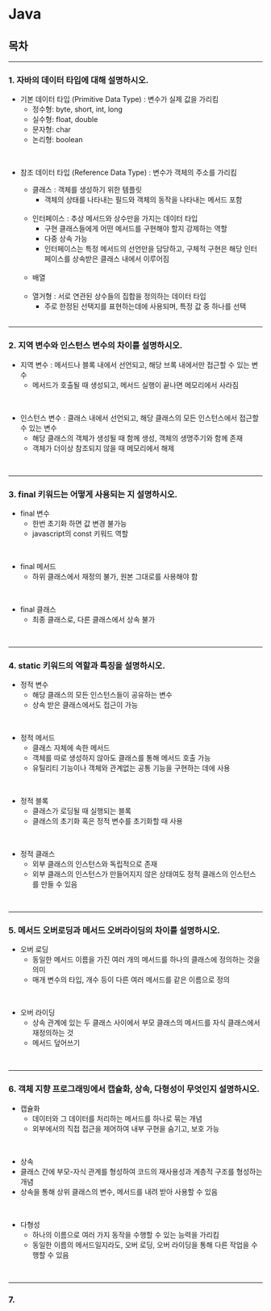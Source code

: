 # Java

## 목차

--------------------------------------

### 1. 자바의 데이터 타입에 대해 설명하시오.

- 기본 데이터 타입 (Primitive Data Type) : 변수가 실제 값을 가리킴
  - 정수형: byte, short, int, long
  - 실수형: float, double
  - 문자형: char
  - 논리형: boolean
 
<br />
 
- 참조 데이터 타입 (Reference Data Type) : 변수가 객체의 주소를 가리킴
  - 클래스 : 객체를 생성하기 위한 템플릿
    - 객체의 상태를 나타내는 필드와 객체의 동작을 나타내는 메서드 포함
   
  <br />

  - 인터페이스 : 추상 메서드와 상수만을 가지는 데이터 타입
    - 구현 클래스들에게 어떤 메서드를 구현해야 할지 강제하는 역할
    - 다중 상속 가능
    - 인터페이스는 특정 메서드의 선언만을 담당하고, 구체적 구현은 해당 인터페이스를 상속받은 클래스 내에서 이루어짐
 
  <br />
  
  - 배열

  <br />

  - 열거형 : 서로 연관된 상수들의 집합을 정의하는 데이터 타입
    - 주로 한정된 선택지를 표현하는데에 사용되며, 특정 값 중 하나를 선택
 
  <br />

-------------------------------------------------

### 2. 지역 변수와 인스턴스 변수의 차이를 설명하시오.

- 지역 변수 : 메서드나 블록 내에서 선언되고, 해당 브록 내에서만 접근할 수 있는 변수
  - 메서드가 호출될 때 생성되고, 메서드 실행이 끝나면 메모리에서 사라짐

<br />

- 인스턴스 변수 : 클래스 내에서 선언되고, 해당 클래스의 모든 인스턴스에서 접근할 수 있는 변수
  - 해당 클래스의 객체가 생성될 때 함께 생성, 객체의 생명주기와 함께 존재
  - 객체가 더이상 참조되지 않을 때 메모리에서 해제
 
<br />

------------------------------------------------------

### 3. final 키워드는 어떻게 사용되는 지 설명하시오.

- final 변수
  - 한번 초기화 하면 값 변경 불가능
  - javascript의 const 키워드 역할
<br />

- final 메서드
  - 하위 클래스에서 재정의 불가, 원본 그대로를 사용해야 함
 
<br />

- final 클래스 
  - 최종 클래스로, 다른 클래스에서 상속 불가
 
<br />

-----------------------------------------------------

### 4. static 키워드의 역할과 특징을 설명하시오.

- 정적 변수
  - 해당 클래스의 모든 인스턴스들이 공유하는 변수
  - 상속 받은 클래스에서도 접근이 가능
 
<br />

- 정적 메서드
  - 클래스 자체에 속한 메서드
  - 객체를 따로 생성하지 않아도 클래스를 통해 메서드 호출 가능
  - 유틸리티 기능이나 객체와 관계없는 공통 기능을 구현하는 데에 사용

<br />

- 정적 블록
  - 클래스가 로딩될 때 실행되는 블록
  - 클래스의 초기화 혹은 정적 변수를 초기화할 때 사용
 
<br />

- 정적 클래스
  - 외부 클래스의 인스턴스와 독립적으로 존재
  - 외부 클래스의 인스턴스가 만들어지지 않은 상태여도 정적 클래스의 인스턴스를 만들 수 있음
 
<br />

--------------------------------------------------

### 5. 메서드 오버로딩과 메서드 오버라이딩의 차이를 설명하시오.

- 오버 로딩
  - 동일한 메서드 이름을 가진 여러 개의 메서드를 하나의 클래스에 정의하는 것을 의미
  - 매개 변수의 타입, 개수 등이 다른 여러 메서드를 같은 이름으로 정의

<br />
 
- 오버 라이딩
  - 상속 관계에 있는 두 클래스 사이에서 부모 클래스의 메서드를 자식 클래스에서 재정의하는 것
  - 메서드 덮어쓰기
 
<br />

---------------------------------------------------

### 6. 객체 지향 프로그래밍에서 캡슐화, 상속, 다형성이 무엇인지 설명하시오.

- 캡슐화
  - 데이터와 그 데이터를 처리하는 메서드를 하나로 묶는 개념
  - 외부에서의 직접 접근을 제어하여 내부 구현을 숨기고, 보호 가능
 
 <br />

 - 상속
  - 클래스 간에 부모-자식 관계를 형성하여 코드의 재사용성과 계층적 구조를 형성하는 개념
  - 상속을 통해 상위 클래스의 변수, 메서드를 내려 받아 사용할 수 있음

<br />

  - 다형성
    - 하나의 이름으로 여러 가지 동작을 수행할 수 있는 능력을 가리킴
    - 동일한 이름의 메서드일지라도, 오버 로딩, 오버 라이딩을 통해 다른 작업을 수행할 수 있음

<br />

-----------------------------------------------------


### 7. 
